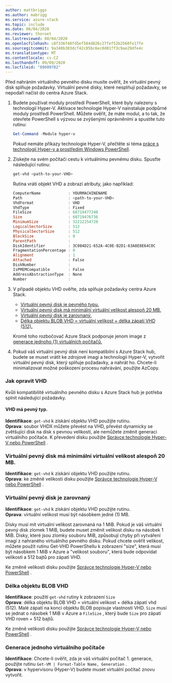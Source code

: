 ```yaml
---
author: mattbriggs
ms.author: mabrigg
ms.service: azure-stack
ms.topic: include
ms.date: 08/04/2020
ms.reviewer: thoroet
ms.lastreviewed: 08/04/2020
ms.openlocfilehash: c8f336f48fd5ef584d826c27fef52b2560fe17fe
ms.sourcegitcommit: 9a340b383dcf42c85bc6ec0d01ff3c9ae29dfe4c
ms.translationtype: MT
ms.contentlocale: cs-CZ
ms.lasthandoff: 09/09/2020
ms.locfileid: "89609782"
---
```

Před nahráním virtuálního pevného disku musíte ověřit, že virtuální pevný disk splňuje požadavky. Virtuální pevné disky, které nesplňují požadavky, se nepodaří načíst do centra Azure Stack.

1. Budete používat moduly prostředí PowerShell, které byly nalezeny s technologií Hyper-V. Aktivace technologie Hyper-V nainstaluje podpůrné moduly prostředí PowerShell. Můžete ověřit, že máte modul, a to tak, že otevřete PowerShell s výzvou se zvýšenými oprávněními a spustíte tuto rutinu:

    ```powershell  
    Get-Command -Module hyper-v
    ```

    Pokud nemáte příkazy technologie Hyper-V, přečtěte si téma [práce s technologií Hyper-v a prostředím Windows PowerShell](https://docs.microsoft.com/virtualization/hyper-v-on-windows/quick-start/try-hyper-v-powershell). 

2. Získejte na svém počítači cestu k virtuálnímu pevnému disku. Spusťte následující rutinu:

    ```powershell  
    get-vhd <path-to-your-VHD>
    ```

    Rutina vrátí objekt VHD a zobrazí atributy, jako například:
    
    ```powershell  
    ComputerName            : YOURMACHINENAME
    Path                    : <path-to-your-VHD>
    VhdFormat               : VHD
    VhdType                 : Fixed
    FileSize                : 68719477248
    Size                    : 68719476736
    MinimumSize             : 32212254720
    LogicalSectorSize       : 512
    PhysicalSectorSize      : 512
    BlockSize               : 0
    ParentPath              :
    DiskIdentifier          : 3C084D21-652A-4C0E-B2D1-63A8E8E64C0C
    FragmentationPercentage : 0
    Alignment               : 1
    Attached                : False
    DiskNumber              :
    IsPMEMCompatible        : False
    AddressAbstractionType  : None
    Number                  :
    ```

3. V případě objektu VHD ověřte, zda splňuje požadavky centra Azure Stack.
    - [Virtuální pevný disk je pevného typu.](#vhd-is-of-fixed-type)
    - [Virtuální pevný disk má minimální virtuální velikost alespoň 20 MB.](#vhd-has-minimum-virtual-size-of-at-least-20-mb)
    - [Virtuální pevný disk je zarovnaný.](#vhd-is-aligned)
    - [Délka objektu BLOB VHD = virtuální velikost + délka zápatí VHD (512).](#vhd-blob-length) 
    
    Kromě toho rozbočovač Azure Stack podporuje jenom image z [generace jednoho (1) virtuálních počítačů.](#generation-one-vms)

4. Pokud váš virtuální pevný disk není kompatibilní s Azure Stack hub, budete se muset vrátit ke zdrojové imagi a technologii Hyper-V, vytvořit virtuální pevný disk, který splňuje požadavky, a nahrát ho. Chcete-li minimalizovat možné poškození procesu nahrávání, použijte AzCopy.

### <a name="how-to-fix-your-vhd"></a>Jak opravit VHD

Kvůli kompatibilitě virtuálního pevného disku s Azure Stack hub je potřeba splnit následující požadavky.

#### <a name="vhd-is-of-fixed-type"></a>VHD má pevný typ.
**Identifikace**: `get-vhd` k získání objektu VHD použijte rutinu.  
**Oprava**: soubor VHDX můžete převést na VHD, převést dynamicky se zvětšující disk na disk s pevnou velikostí, ale nemůžete změnit generaci virtuálního počítače.
K převedení disku použijte [Správce technologie Hyper-V nebo PowerShell](/azure/virtual-machines/windows/prepare-for-upload-vhd-image#use-hyper-v-manager-to-convert-the-disk) .

### <a name="vhd-has-minimum-virtual-size-of-at-least-20-mb"></a>Virtuální pevný disk má minimální virtuální velikost alespoň 20 MB.
**Identifikace**: `get-vhd` k získání objektu VHD použijte rutinu.  
**Oprava**: ke změně velikosti disku použijte [Správce technologie Hyper-V nebo PowerShell](/azure/virtual-machines/windows/prepare-for-upload-vhd-image#use-hyper-v-manager-to-resize-the-disk) . 

### <a name="vhd-is-aligned"></a>Virtuální pevný disk je zarovnaný
**Identifikace**: `get-vhd` k získání objektu VHD použijte rutinu.  
**Oprava**: virtuální velikost musí být násobkem jedné (1) MB. 

Disky musí mít virtuální velikost zarovnaná na 1 MiB. Pokud je váš virtuální pevný disk zlomek 1 MiB, budete muset změnit velikost disku na násobek 1 MiB. Disky, které jsou zlomky souboru MiB, způsobují chyby při vytváření imagí z nahraného virtuálního pevného disku. Pokud chcete ověřit velikost, můžete použít rutinu Get-VHD PowerShellu k zobrazení "size", která musí být násobkem 1 MiB v Azure a "velikost souboru", která bude odpovídat velikosti a 512 bajtů pro zápatí VHD.

Ke změně velikosti disku použijte [Správce technologie Hyper-V nebo PowerShell](/azure/virtual-machines/windows/prepare-for-upload-vhd-image#use-hyper-v-manager-to-resize-the-disk) . 


### <a name="vhd-blob-length"></a>Délka objektu BLOB VHD
**Identifikace**: použití `get-vhd` rutiny k zobrazení `Size`   
**Oprava**: délka objektu BLOB VHD = virtuální velikost + délka zápatí vhd (512). Malé zápatí na konci objektu BLOB popisuje vlastnosti VHD. `Size` musí se jednat o násobek 1 MiB v Azure a `FileSize` , který bude `Size` pro zápatí VHD roven + 512 bajtů.

Ke změně velikosti disku použijte [Správce technologie Hyper-V nebo PowerShell](/azure/virtual-machines/windows/prepare-for-upload-vhd-image#use-hyper-v-manager-to-resize-the-disk) . 

### <a name="generation-one-vms"></a>Generace jednoho virtuálního počítače
**Identifikace**: Chcete-li ověřit, zda je váš virtuální počítač 1. generace, použijte rutinu `Get-VM | Format-Table Name, Generation` .  
**Oprava**: v hypervisoru (Hyper-V) budete muset virtuální počítač znovu vytvořit.